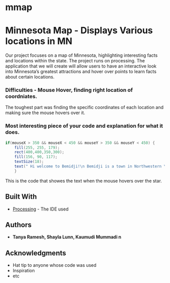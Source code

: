 # mmap

# Minnesota Map - Displays Various locations in MN

Our project focuses on a map of Minnesota, highlighting interesting facts and locations within the state. The project runs on processing. The application that we will create will allow users to have an interactive look into Minnesota’s greatest attractions and hover over points to learn facts about certain locations. 



### Difficulties - Mouse Hover, finding right location of coordniates.

The toughest part was finding the specific coordinates of each location and making sure the mouse hovers over it. 

### Most interesting piece of your code and explanation for what it does.

```Java
if(mouseX > 350 && mouseX < 450 && mouseY > 350 && mouseY < 450) {
    fill(255, 255, 179);
    rect(400,400,350,300);
    fill(156, 90, 117);
    textSize(18);
    text(" Hi welcome to Bemidji!\n Bemidji is a town in Northwestern \n Minnesota,famous for it’s roadside  \n monument \n of Paul Bunyan and Babe the Blue Ox.", 410,430);
    }
```
This is the code that showes the text when the mouse hovers over the star. 
## Built With

* [Processing](https://processing.org/) - The IDE used

## Authors

* **Tanya Ramesh, Shayla Lunn, Kaumudi Mummadi n** 


## Acknowledgments

* Hat tip to anyone whose code was used
* Inspiration
* etc
